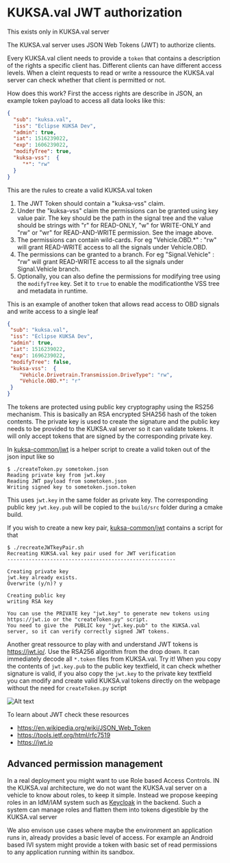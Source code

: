 # KUKSA.val JWT authorization
This exists only in KUKSA.val server

The KUKSA.val server uses JSON Web Tokens (JWT) to authorize clients.

Every KUKSA.val client needs to provide a `token` that contains a description of the rights a specific client has. Different clients can have different access levels. When a cleint requests to read or write a ressource the KUKSA.val server can check whether that client is permitted or not.

How does this work? First the access rights are describe in JSON, an example token payload to access all data looks like this:

```json
{
  "sub": "kuksa.val",
  "iss": "Eclipse KUKSA Dev",
  "admin": true,
  "iat": 1516239022,
  "exp": 1606239022,
  "modifyTree": true,
  "kuksa-vss":  {
     "*": "rw"
  }
}
```

This are the rules to create a valid KUKSA.val token

1. The JWT Token should contain a "kuksa-vss" claim.
2. Under the "kuksa-vss" claim the permissions can be granted using key value pair. The key should be the path in the signal tree and the value should be strings with "r" for READ-ONLY, "w" for WRITE-ONLY and "rw" or "wr" for READ-AND-WRITE permission. See the image above.
3. The permissions can contain wild-cards. For eg "Vehicle.OBD.\*" : "rw" will grant READ-WRITE access to all the signals under Vehicle.OBD.
4. The permissions can be granted to a branch. For eg "Signal.Vehicle" : "rw" will grant READ-WRITE access to all the signals under Signal.Vehicle branch.
5. Optionally, you can also define the permissions for modifying tree using the `modifyTree` key. Set it to `true` to enable the modificationthe VSS tree and metadata in runtime.

 This is an example of another token that allows read access to OBD signals and write access to a single leaf

 ```json
{
  "sub": "kuksa.val",
  "iss": "Eclipse KUKSA Dev",
  "admin": true,
  "iat": 1516239022,
  "exp": 1696239022,
  "modifyTree": false,
  "kuksa-vss":  {
     "Vehicle.Drivetrain.Transmission.DriveType": "rw",
     "Vehicle.OBD.*": "r"
  }
}
 ```

The tokens are protected using public key cryptography using the RS256 mechanism. This is basically an RSA encrypted  SHA256 hash of the token contents. The private key is used to create the signature and the public key needs to be provided to the KUKSA.val server so it can validate tokens. It will only accept tokens that are signed by the corresponding private key.

In [kuksa-common/jwt](https://github.com/eclipse-kuksa/kuksa-common/blob/main/jwt/) is a helper script to create a valid token out of the json input like so
```
$ ./createToken.py sometoken.json
Reading private key from jwt.key
Reading JWT payload from sometoken.json
Writing signed key to sometoken.json.token
```

This uses `jwt.key` in the same folder as private key. The corresponding public key `jwt.key.pub` will be copied to the `build/src` folder during a cmake build.

If you wish to create a new key pair, [kuksa-common/jwt](https://github.com/eclipse-kuksa/kuksa-common/blob/main/jwt/) contains a script for that
```
$ ./recreateJWTkeyPair.sh
Recreating KUKSA.val key pair used for JWT verification
-------------------------------------------------------

Creating private key
jwt.key already exists.
Overwrite (y/n)? y

Creating public key
writing RSA key

You can use the PRIVATE key "jwt.key" to generate new tokens using https://jwt.io or the "createToken.py" script.
You need to give the  PUBLIC key "jwt.key.pub" to the KUKSA.val server, so it can verify correctly signed JWT tokens.
```


Another great ressource to play with and understand JWT tokens is https://jwt.io/. Use the RSA256 algorithm from the drop down. It can immediately decode all `*.token` files from KUKSA.val.  Try it! When you copy the contents of `jwt.key.pub` to the public key textfield, it can check whether signature is valid, if you also copy the `jwt.key` to the private key textfield you can modify and create valid KUKSA.val tokens directly on the webpage without the need for `createToken.py` script


![Alt text](.//pictures/jwt.png?raw=true "jwt")

To learn about JWT check these resources
* https://en.wikipedia.org/wiki/JSON_Web_Token
* https://tools.ietf.org/html/rfc7519
* https://jwt.io

## Advanced permission management
In a real deployment you might want to use Role based Access Controls. IN the KUKSA.val architecture, we do not want the KUKSA.val server on a vehicle to know about roles, to keep it simple. Instead we propose keeping roles in an IdM/IAM system such as [Keycloak](https://www.keycloak.org) in the backend. Such a system can manage roles and flatten them into tokens digestible by the KUKSA.val server

We also envison use cases where maybe the environment an application runs in, already provides a basic level of access. For example an Android based IVI system might provide a token with basic set of read permissions to any application running within its sandbox.
